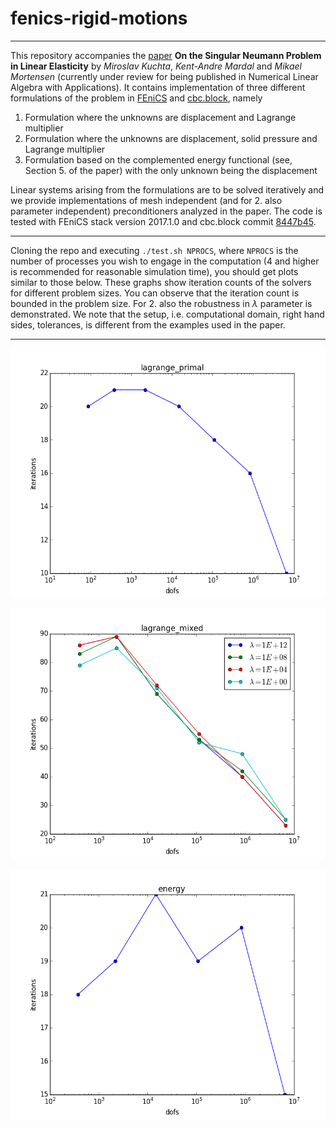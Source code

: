 # fenics-rigid-motions
----------------------

This repository accompanies the [paper](https://arxiv.org/abs/1609.09425) **On the Singular Neumann Problem in Linear Elasticity** by _Miroslav Kuchta_, _Kent-Andre Mardal_ and _Mikael Mortensen_ (currently under review for being published in Numerical Linear Algebra with Applications). It contains implementation of three different formulations of the problem in [FEniCS](https://fenicsproject.org/) and [cbc.block](https://bitbucket.org/fenics-apps/cbc.block), namely

  1. Formulation where the unknowns are displacement and Lagrange multiplier
  2. Formulation where the unknowns are displacement, solid pressure and Lagrange multiplier
  3. Formulation based on the complemented energy functional (see, Section 5. of the paper) with the only unknown being the displacement
  
Linear systems arising from the formulations are to be solved iteratively and we provide implementations of mesh independent (and for 2. also parameter independent) preconditioners analyzed in the paper. The code is tested with FEniCS stack version 2017.1.0 and cbc.block commit [8447b45](https://bitbucket.org/fenics-apps/cbc.block/commits/8447b459156459b5a6f29ce8129fc07c2dc644cd?at=master).

----------------------------

Cloning the repo and executing `./test.sh NPROCS`, where `NPROCS` is the number of processes you wish to engage in the computation (4 and higher is recommended for reasonable simulation time), you should get plots similar to those below. These graphs show iteration counts of the solvers for different problem sizes. You can observe that the iteration count is bounded in the problem size. For 2. also the robustness in $\lambda$ parameter is demonstrated. We note that the setup, i.e. computational domain, right hand sides, tolerances, is different from the examples used in the paper.

-----------------------------

<p align="center">
  <img src="https://github.com/MiroK/fenics-rigid-motions/blob/master/.img/primal.png" width="600" height="400" alt="Formulation 2."/>
</p>

<p align="center">
  <img src="https://github.com/MiroK/fenics-rigid-motions/blob/master/.img/mixed.png" width="600" height="400" alt="Formulation 2."/>
</p>

<p align="center">
  <img src="https://github.com/MiroK/fenics-rigid-motions/blob/master/.img/energy.png" width="600" height="400" alt="Formulation 3."/>
</p>


